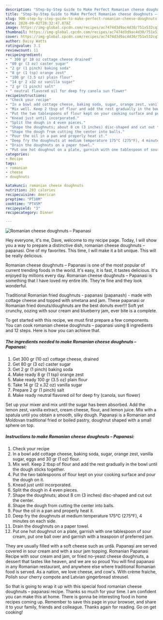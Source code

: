 ```yaml
---
description: "Step-by-Step Guide to Make Perfect Romanian cheese doughnuts – Papanasi"
title: "Step-by-Step Guide to Make Perfect Romanian cheese doughnuts – Papanasi"
slug: 900-step-by-step-guide-to-make-perfect-romanian-cheese-doughnuts-papanasi
date: 2020-09-02T20:32:47.078Z
image: https://img-global.cpcdn.com/recipes/ac7474d3d9ac4d30/751x532cq70/romanian-cheese-doughnuts-papanasi-recipe-main-photo.jpg
thumbnail: https://img-global.cpcdn.com/recipes/ac7474d3d9ac4d30/751x532cq70/romanian-cheese-doughnuts-papanasi-recipe-main-photo.jpg
cover: https://img-global.cpcdn.com/recipes/ac7474d3d9ac4d30/751x532cq70/romanian-cheese-doughnuts-papanasi-recipe-main-photo.jpg
author: Daisy Watts
ratingvalue: 3.1
reviewcount: 11
recipeingredient:
- " 300 gr 10 oz cottage cheese drained"
- "80 gr (3 oz) caster sugar"
- "2 gr (1 pinch) baking soda"
- "8 gr (1 tsp) orange zest"
- "100 gr (3.5 oz) plain flour"
- "14 gr 2 x32 oz vanilla sugar"
- "2 gr (1 pinch) salt"
- " neutral flavored oil for deep fry canola sun flower"
recipeinstructions:
- "Check your recipe"
- "In a bowl add cottage cheese, baking soda, sugar, orange zest, vanilla sugar, eggs and 30 gr (1 oz) flour."
- "Mix well. Keep 2 tbsp of flour and add the rest gradually in the bowl until the dough sticks together."
- "Put the two tablespoons of flour kept on your cooking surface and pour the dough on it."
- "Knead just until incorporated."
- "Split the dough in 4 even pieces."
- "Shape the doughnuts; about 8 cm (3 inches) disc-shaped and cut out the center."
- "Shape the dough from cutting the center into balls."
- "Pour the oil in a pan and properly heat it."
- "Deep fry the doughnuts at medium temperature 175°C (275°F), 4 minutes on each side."
- "Drain the doughnuts on a paper towel."
- "Put one hot doughnut on a plate, garnish with one tablespoon of sour cream, put one ball over and garnish with a teaspoon of preferred jam."
categories:
- Recipe
tags:
- romanian
- cheese
- doughnuts

katakunci: romanian cheese doughnuts 
nutrition: 203 calories
recipecuisine: American
preptime: "PT10M"
cooktime: "PT45M"
recipeyield: "3"
recipecategory: Dinner

---
```



![Romanian cheese doughnuts – Papanasi](https://img-global.cpcdn.com/recipes/ac7474d3d9ac4d30/751x532cq70/romanian-cheese-doughnuts-papanasi-recipe-main-photo.jpg)

Hey everyone, it's me, Dave, welcome to my recipe page. Today, I will show you a way to prepare a distinctive dish, romanian cheese doughnuts – papanasi. One of my favorites. This time, I will make it a bit unique. This will be really delicious.

Romanian cheese doughnuts – Papanasi is one of the most popular of current trending foods in the world. It's easy, it is fast, it tastes delicious. It's enjoyed by millions every day. Romanian cheese doughnuts – Papanasi is something that I have loved my entire life. They're fine and they look wonderful.

Traditional Romanian fried doughnuts - papanasi (papanash) - made with cottage cheese and topped with smetana and jam. These papanasi or Romanian fried donuts/doughnuts are the best donuts ever!!! Soft yet crunchy, oozing with sour cream and blueberry jam, ever bite is a complete.


To get started with this recipe, we must first prepare a few components. You can cook romanian cheese doughnuts – papanasi using 8 ingredients and 12 steps. Here is how you can achieve that.

<!--inarticleads1-->

##### The ingredients needed to make Romanian cheese doughnuts – Papanasi:

1. Get  300 gr (10 oz) cottage cheese, drained
1. Get 80 gr (3 oz) caster sugar
1. Get 2 gr (1 pinch) baking soda
1. Make ready 8 gr (1 tsp) orange zest
1. Make ready 100 gr (3.5 oz) plain flour
1. Take 14 gr (2 x.32 oz) vanilla sugar
1. Prepare 2 gr (1 pinch) salt
1. Make ready  neutral flavored oil for deep fry (canola, sun flower)


Set up your mixer and mix until the sugar has been absorbed. Add the lemon zest, vanilla extract, cream cheese, flour, and lemon juice. Mix with a spatula until you obtain a smooth, silky dough. Papanași is a Romanian and Moldovan traditional fried or boiled pastry, doughnut shaped with a small sphere on top. 

<!--inarticleads2-->

##### Instructions to make Romanian cheese doughnuts – Papanasi:

1. Check your recipe
1. In a bowl add cottage cheese, baking soda, sugar, orange zest, vanilla sugar, eggs and 30 gr (1 oz) flour.
1. Mix well. Keep 2 tbsp of flour and add the rest gradually in the bowl until the dough sticks together.
1. Put the two tablespoons of flour kept on your cooking surface and pour the dough on it.
1. Knead just until incorporated.
1. Split the dough in 4 even pieces.
1. Shape the doughnuts; about 8 cm (3 inches) disc-shaped and cut out the center.
1. Shape the dough from cutting the center into balls.
1. Pour the oil in a pan and properly heat it.
1. Deep fry the doughnuts at medium temperature 175°C (275°F), 4 minutes on each side.
1. Drain the doughnuts on a paper towel.
1. Put one hot doughnut on a plate, garnish with one tablespoon of sour cream, put one ball over and garnish with a teaspoon of preferred jam.


They are usually filled with a soft cheese such as urdă. Papanași are served covered in sour cream and with a sour jam topping. Romanian Papanasi Recipe with sour cream and jam, or fried no-yeast cheese doughnuts, a dessert that tastes like heaven, and we are so proud You will find papanasi in any Romanian restaurant, and anywhere else where traditional Romanian food is served. As a nation, we love cheese, and cow&#39;s. With crème fraiche, Polish sour cherry compote and Latvian gingerbread streusel. 

So that is going to wrap it up with this special food romanian cheese doughnuts – papanasi recipe. Thanks so much for your time. I am confident you can make this at home. There is gonna be interesting food in home recipes coming up. Remember to save this page in your browser, and share it to your family, friends and colleague. Thanks again for reading. Go on get cooking!
